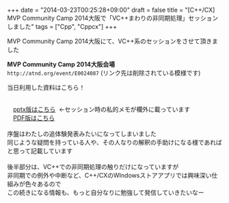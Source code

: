 +++
date = "2014-03-23T00:25:28+09:00"
draft = false
title = "[C++/CX] MVP Community Camp 2014大阪で「VC++まわりの非同期処理」セッションしました"
tags = ["Cpp", "Cppcx"]
+++


MVP Community Camp 2014大阪にて、VC++系のセッションをさせて頂きました

<b>MVP Community Camp 2014大阪会場</b>  
`http://atnd.org/event/E0024087` (リンク先は削除されている模様です)

当日利用した資料はこちら！

<script async class="speakerdeck-embed" data-id="e0404a3c131a4376b01390157d5532f3" data-ratio="1.77777777777778" src="//speakerdeck.com/assets/embed.js"></script>

<br />　<a  target="_blank" href="http://jyurimaru.info/data/20140322CommunityOpenDay2014/20140322VC++async.pptx">pptx版はこちら</a>&nbsp; ←セッション時の私的メモが欄外に載っています<br />　<a  target="_blank" href="http://jyurimaru.info/data/20140322CommunityOpenDay2014/20140322VC++async.pdf">PDF版はこちら</a><br /><br />序盤はわたしの追体験発表みたいになってしまいました<br />同じような疑問を持っている人や、その人なりの解釈の手助けになる様であればと思って記載しています<br /><br />後半部分は、VC++での非同期処理の触りだけになっていますが<br />非同期での例外や中断など、C++/CXのWIndowsストアアプリでは興味深い仕組みが色々あるので<br />この続きになる情報も、もっと自分なりに勉強して発信していきたいなー<br />

